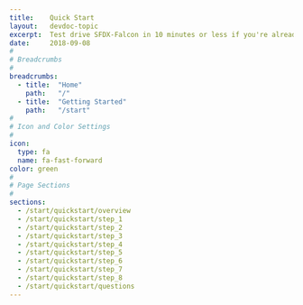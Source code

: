 ```yaml
---
title:    Quick Start
layout:   devdoc-topic
excerpt:  Test drive SFDX-Falcon in 10 minutes or less if you're already using Salesforce DX.
date:     2018-09-08
#
# Breadcrumbs
#
breadcrumbs:
  - title:  "Home"
    path:   "/"
  - title:  "Getting Started"
    path:   "/start"
#
# Icon and Color Settings
#
icon:
  type: fa
  name: fa-fast-forward
color: green
#
# Page Sections
#
sections:
  - /start/quickstart/overview
  - /start/quickstart/step_1
  - /start/quickstart/step_2
  - /start/quickstart/step_3
  - /start/quickstart/step_4
  - /start/quickstart/step_5
  - /start/quickstart/step_6
  - /start/quickstart/step_7
  - /start/quickstart/step_8
  - /start/quickstart/questions
---
```

